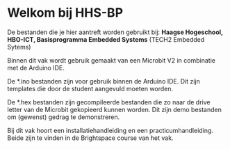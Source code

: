 # Welkom bij HHS-BP

De bestanden die je hier aantreft worden gebruikt bij: 
 **Haagse Hogeschool, HBO-ICT, Basisprogramma Embedded Systems** (TECH2 Embedded Sytems)

Binnen dit vak wordt gebruik gemaakt van een Microbit V2 in combinatie met de Arduino IDE.

De *.ino bestanden zijn voor gebruik binnen de Arduino IDE.
Dit zijn templates die door de student aangevuld moeten worden.

De *.hex bestanden zijn gecompileerde bestanden die zo naar de drive letter van de Microbit gekopieerd kunnen worden.
Dit zijn demo bestanden om (gewenst) gedrag te demonstreren.

Bij dit vak hoort een installatiehandleiding en een practicumhandleiding. 
Beide zijn te vinden in de Brightspace course van het vak.

